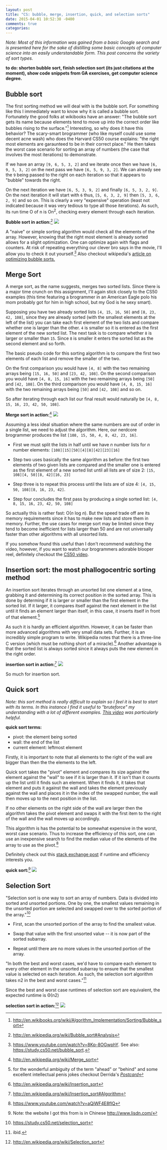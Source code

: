 ```yaml
---
layout: post
title: "CS: bubble, merge, insertion, quick, and selection sorts"
date: 2015-04-01 10:52:38 -0400
comments: true
categories:
---
```


<i>Note: Most of this information was gained from a basic Google search and is presented here for the sake of distilling some basic concepts of computer science into an easily understandable form. This post concerns the variety of sort types.</i>

<b>to do: shorten bubble sort, finish selection sort (its just citations at the moment), show code snippets from GA exercises, get computer science degree.</b>

<h2>Bubble sort</h2>

The first sorting method we will deal with is the bubble sort. For something like this I immediately want to know why it is called a bubble sort. Fortunately the good folks at wikibooks have an answer: "The bubble sort gets its name because elements tend to move up into the correct order like bubbles rising to the surface."[^1] Interesting, so why does it have this behavior? The scary-smart brogrammer (who like myself could use some decent acne wash) who does the Harvard CS50 course explains: "the right most elements are garaunteed to be in their correct place." He then takes the worst case scenario for sorting an array of numbers (the case that involves the most iterations) to demonstrate.

If we have an array ```[9, 6, 5, 3, 2]``` and we iterate once then we have ```[6, 9, 5, 3, 2]``` on the next pass we have ```[6, 5, 9, 3, 2]```. We can already see the ```9``` being passed to the right on each iteration so that it appears to "bubble" towards the right. 

On the next iteration we have ```[6, 5, 3, 9, 2]``` and finally ```[6, 5, 3, 2, 9]```. On the next iteration it will start with ```6``` thus, ```[5, 6, 3, 2, 9]``` then ```[5, 3, 6, 2, 9]``` and so on. This is clearly a very "expensive" operation (least not indicated because it was very tedious to type all those iterations). As such, its run time O of n is On<sup>2</sup>, checking every element through each iteration.

<strong>Bubble sort in action:</strong>[^2]
<img src="http://upload.wikimedia.org/wikipedia/commons/c/c8/Bubble-sort-example-300px.gif">

A "naive" or simple sorting algorithm would check all the elements of the array. However, knowing that the right most element is already sorted allows for a slight optimization. One can optimize again with flags and counters. At risk of repeating everything our clever bro says in the movie, I'll allow you to check it out yourself.[^3] Also checkout wikipedia's <a href="http://en.wikipedia.org/wiki/Bubble_sort#Optimizing_bubble_sort">article on optimizing bubble sorts.</a>

<h2>Merge Sort</h2>

A merge sort, as the name suggests, merges two sorted lists. Since there is a major time crunch on this assignment, I'll again stick closely to the CS50 examples (this time featuring a brogrammer in an American Eagle polo his mom probably got for him in high school, but my God is he sexy smart).

Supposing you have two already sorted lists ```[4, 15, 16, 50]``` and ```[8, 23, 42, 108]```, since they are already sorted (with the smallest elements at the left of the list) you can take each first element of the two lists and compare whether one is larger than the other. ```4``` is smaller so it  is entered as the first element of the new sorted list. The next task is to compare whether ```8``` is larger or smaller than ```15```. Since ```8``` is smaller it enters the sorted list as the second element and so forth.

The basic pseudo code for this sorting algorithm is to compare the first two elements of each list and remove the smaller of the two. 

On the first comparison you would have ```[4, 8]``` with the two remaining arrays being ```[15, 16, 50]``` and ```[23, 42, 108]```.  On the second comparison you would have ```[4, 8, 15, 16]``` with the two remaining arrays being ```[50]``` and ```[42, 108]```. On the third comparison you would have ```[4, 8, 15, 16]``` with the two remaining arrays being ```[50]``` and ```[42, 108]``` and so on.

So after iterating through each list our final result would naturally be ```[4, 8, 15, 16, 23, 42, 50, 108]```.

<strong>Merge sort in action:</strong>[^4]
<img src="http://upload.wikimedia.org/wikipedia/commons/thumb/c/c5/Merge_sort_animation2.gif/220px-Merge_sort_animation2.gif">

Assuming a less ideal situation where the same numbers are out of order in a single list, we need to adjust the algorithm. Here, our nerdcore brogrammer produces the list ```[108, 15, 50, 4, 8, 42, 23, 16]```.

* First we must split the lists in half until we have <i>n</i> number lists for <i>n</i> number elements: ```[108][15][50][4][8][42][23][16]```

* Step two uses basically the same algorithm as before: the first two elements of two given lists are compared and the smaller one is entered as the first element of a new sorted list until all lists are of size 2: ```[15, 108][4, 50][8, 42][16, 23]```

* Step three is to repeat this process until the lists are of size 4: ```[4, 15, 50, 108][8, 16, 23, 42]```.

* Step four concludes the first pass by producing a single sorted list: ```[4, 8, 15, 16, 23, 42, 50, 108]```

So actually this is rather fast: O(<i>n</i> log <i>n</i>). But  the speed trade off are its memory requirements since it has to make new lists and store them in memory. Further, the use cases for merge sort may be limited since they tend to become inefficient for lists larger than 50 and are not universally faster than other algorithms with all unsorted lists.

If you somehow found this useful than I don't recommend watching the video, however, if you want to watch our brogrammers adorable blooper reel, definitely checkout the <a href="https://www.youtube.com/watch?v=EeQ8pwjQxTM">CS50 video</a>.

<h2>Insertion sort: the most phallogocentric sorting method</h2>

An insertion sort iterates through an unsorted list one element at a time, grabbing it and determining its correct position in the sorted array. This is done by determing if it is larger or smaller than the first element in the sorted list. If it larger, it compares itself against the next element in the list until it finds an element larger than itself, in this case, it inserts itself in front of that element.[^5]

As such it is hardly an efficient algorithm. However, it can be faster than more advanced algorithms with very small data sets. Further, it is an incredibly simple program to write. Wikipedia notes that there is a three-line C version (which must be nothing short of a miracle).[^6] Another advantage is that the sorted list is always sorted since it always puts the new element in the right order.

<strong>insertion sort in action:</strong>[^7]
<img src="http://upload.wikimedia.org/wikipedia/commons/0/0f/Insertion-sort-example-300px.gif">

So much for insertion sort.

<h2>Quick sort</h2>

<i>Note: this sort method is really difficult to explain so I feel it is best to start with its terms. In this instance I find it useful to "bruteforce" my understanding with a lot of different examples. <a href="https://www.youtube.com/watch?v=3OLTJlwyIqQ">This video</a> was particularly helpful.</i>

<strong>quick sort terms:</strong>

* pivot: the element being sorted
* wall: the end of the list
* current element: leftmost element

Firstly, it is important to note that all elements to the right of the wall are bigger than then the the elements to the left.

Quick sort takes the "pivot" element and compares its size against the element against the "wall" to see if it is larger than it. If it isn't than it counts up the list until it finds such an element. When it finds it, it takes that element and puts it against the wall and takes the element previously against the wall and places it in the index of the swapped number, the wall then moves up to the next position in the list.

If no other elements on the right side of the wall are larger then the algorithm takes the pivot element and swaps it with the first item to the right of the wall and the wall moves up accordingly.


This algorithm is has the potential to be somewhat expensive in the worst, worst case scenario. Thus to increase the efficiency of this sort, one can use an inexpensive search to find the median value of the elements of the array to use as the pivot.[^8]

Definitely check out this <a href="http://cs.stackexchange.com/questions/3/why-is-quicksort-better-than-other-sorting-algorithms-in-practice">stack exchange post</a> if runtime and efficiency interests you.

<strong>quick sort:</strong>[^9]
<img src="http://www.lisdn.com/attachments/2013/07/1_2013070813412612CE8.gif">

<h2>Selection Sort</h2>

"Selection sort is one way to sort an array of numbers. Data is divided into sorted and unsorted portions. One by one, the smallest values remaining in the unsorted portion are selected and swapped over to the sorted portion of the array."[^10]

* First, scan the unsorted portion of the array to find the smallest value.

* Swap that value with the first unsorted value -- it is now part of the sorted subarray.

* Repeat until there are no more values in the unsorted portion of the array.

"In both the best and worst cases, we'd have to compare each element to every other element in the unsorted subarray to ensure that the smallest value is selected on each iteration. As such, the selection sort algorithm takes n2 in the best and worst cases."[^11]


Since the best and worst case runtimes of selection sort are equivalent, the expected runtime is Θ(n2)

<strong>selection sort in action:</strong>[^12]
<img src="http://upload.wikimedia.org/wikipedia/commons/thumb/b/b0/Selection_sort_animation.gif/250px-Selection_sort_animation.gif">

[^1]: <a href="http://en.wikibooks.org/wiki/Algorithm_Implementation/Sorting/Bubble_sort">http://en.wikibooks.org/wiki/Algorithm_Implementation/Sorting/Bubble_sort</a>

[^2]: <a href="http://en.wikipedia.org/wiki/Bubble_sort#Analysis">http://en.wikipedia.org/wiki/Bubble_sort#Analysis</a>

[^3]: <a href="https://www.youtube.com/watch?v=8Kp-8OGwphY">https://www.youtube.com/watch?v=8Kp-8OGwphY</a>. See also: <a href="https://study.cs50.net/bubble_sort">https://study.cs50.net/bubble_sort</a>.

[^4]: <a href="http://en.wikipedia.org/wiki/Merge_sort">http://en.wikipedia.org/wiki/Merge_sort</a>

[^5]: for the wonderful ambiguity of the term "ahead" or "behind" and some excellent intellectual penis jokes checkout Derrida's <a href="http://www.scribd.com/doc/39065838/Derrida-The-Postcard#scribd"><i>Postcard</i></a>

[^6]: <a href="http://en.wikipedia.org/wiki/Insertion_sort">http://en.wikipedia.org/wiki/Insertion_sort</a>

[^7]: <a href="http://en.wikipedia.org/wiki/Insertion_sort#Algorithm">http://en.wikipedia.org/wiki/Insertion_sort#Algorithm</a>

[^8]: <a href="https://www.youtube.com/watch?v=aQiWF4E8flQ">https://www.youtube.com/watch?v=aQiWF4E8flQ</a>

[^9]: Note: the website I got this from is in Chinese <a href="http://www.lisdn.com/">http://www.lisdn.com/</a>

[^10]: <a href="https://study.cs50.net/selection_sort">https://study.cs50.net/selection_sort</a>

[^11]: ibid.

[^12]: <a href="http://en.wikipedia.org/wiki/Selection_sort">http://en.wikipedia.org/wiki/Selection_sort</a>